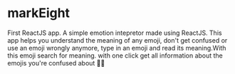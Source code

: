 # markEight
First ReactJS app. 
A simple emotion intepretor made using ReactJS.
This app helps you understand the meaning of any emoji, don't get confused or use an emoji wrongly anymore, 
type in an emoji and read its meaning.With this emoji search for meaning.
with one click get all information about the emojis you're confused about 🤷‍♀️
